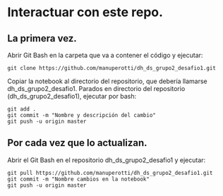 # Interactuar con este repo.
## La primera vez.
Abrir Git Bash en la carpeta que va a contener el código y ejecutar:
```
git clone https://github.com/manuperotti/dh_ds_grupo2_desafio1.git
```
Copiar la notebook al directorio del repositorio, que debería llamarse dh_ds_grupo2_desafio1. 
Parados en directorio del repositorio (dh_ds_grupo2_desafio1), ejecutar por bash:
```
git add .
git commit -m "Nombre y descripción del cambio"
git push -u origin master
```
## Por cada vez que lo actualizan.
Abrir el Git Bash en el repositorio dh_ds_grupo2_desafio1 y ejecutar:
```
git pull https://github.com/manuperotti/dh_ds_grupo2_desafio1.git
git commit -m "Nombre cambios en la notebook"
git push -u origin master
```

